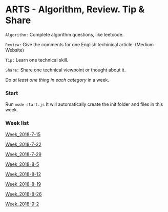 # ARTS - Algorithm, Review. Tip & Share

`Algorithm:` Complete algorithm questions, like leetcode.

`Review:` Give the comments for one English techinical article. (Medium Website)

`Tip:` Learn one technical skill.

`Share:` Share one technical viewpoint or thought about it. 

Do *at least one thing in each category* in a week. 


### Start
Run ```node start.js``` It will automatically create the init folder and files in this week.

### Week list
[Week_2018-7-15](https://github.com/RogerZZZZZ/ARTS/blob/master/Week_2018-7-15/arts.md)

[Week_2018-7-22](https://github.com/RogerZZZZZ/ARTS/blob/master/Week_2018-7-22/arts.md)

[Week_2018-7-29](https://github.com/RogerZZZZZ/ARTS/blob/master/Week_2018-7-29/arts.md)

[Week_2018-8-5](https://github.com/RogerZZZZZ/ARTS/blob/master/Week_2018-8-5/arts.md)

[Week_2018-8-12](https://github.com/RogerZZZZZ/ARTS/blob/master/Week_2018-8-12/arts.md)

[Week_2018-8-19](https://github.com/RogerZZZZZ/ARTS/blob/master/Week_2018-8-19/arts.md)

[Week_2018-8-26](https://github.com/RogerZZZZZ/ARTS/blob/master/Week_2018-8-26/arts.md)

[Week_2018-9-2](https://github.com/RogerZZZZZ/ARTS/blob/master/Week_2018-9-2/arts.md)